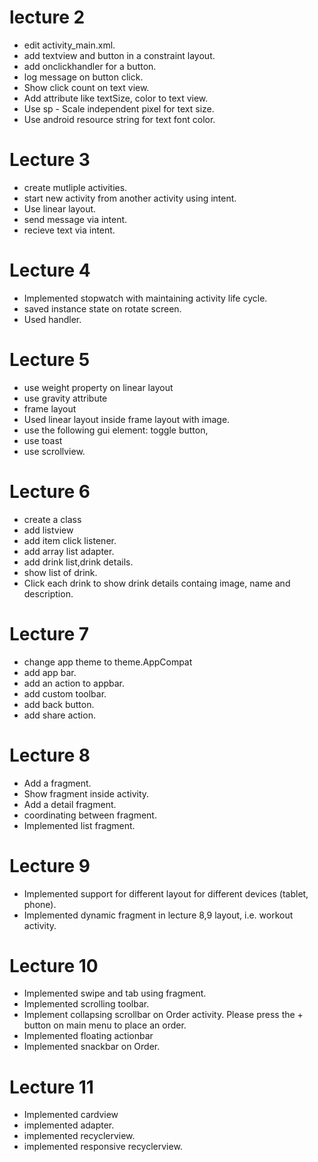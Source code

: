 # lecture 2
- edit activity_main.xml. 
- add textview and button in a constraint layout. 
- add onclickhandler for a button. 
- log message on button click. 
- Show click count on text view.
- Add attribute like textSize, color to text view. 
- Use sp - Scale independent pixel for text size. 
- Use android resource string for text font color.

# Lecture 3
- create mutliple activities.
- start new activity from another activity using intent.
- Use linear layout.
- send message via intent.
- recieve text via intent.

# Lecture 4
- Implemented stopwatch with maintaining activity life cycle.
- saved instance state on rotate screen.
- Used handler.

# Lecture 5
- use weight property on linear layout
- use gravity attribute 
- frame layout 
- Used linear layout inside frame layout with image. 
- use the following gui element: toggle button, 
- use toast
- use scrollview. 

# Lecture 6
- create a class
- add listview 
- add item click listener. 
- add array list adapter. 
- add drink list,drink details.
- show list of drink. 
- Click each drink to show drink details containg image, name and description.

# Lecture 7
- change app theme to theme.AppCompat
- add app bar.
- add an action to appbar. 
- add custom toolbar.
- add back button. 
- add share action.

# Lecture 8
- Add a fragment.
- Show fragment inside activity.
- Add a detail fragment.
- coordinating between fragment.
- Implemented list fragment.

# Lecture 9
- Implemented support for different layout for different devices (tablet, phone).
- Implemented dynamic fragment in lecture 8,9 layout, i.e. workout activity.

# Lecture 10
- Implemented swipe and tab using fragment.
- Implemented scrolling toolbar.
- Implement collapsing scrollbar on Order activity. Please press the + button on main menu to place an order.
- Implemented floating actionbar
- Implemented snackbar on Order.

# Lecture 11
- Implemented cardview
- implemented adapter.
- implemented recyclerview.
- implemented responsive recyclerview.




